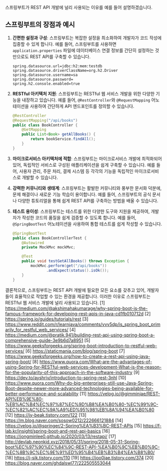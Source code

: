 스프링부트가 REST API 개발에 널리 사용되는 이유를 예를 들어 설명하겠습니다.

## **스프링부트의 장점과 예시**

1. **간편한 설정과 구성**: 스프링부트는 복잡한 설정을 최소화하여 개발자가 코드 작성에 집중할 수 있게 합니다. 예를 들어, 스프링부트를 사용하면 `application.properties` 파일에 데이터베이스 연결 정보를 간단히 설정하는 것만으로도 REST API를 구축할 수 있습니다. 

   ```properties
   spring.datasource.url=jdbc:h2:mem:testdb
   spring.datasource.driverClassName=org.h2.Driver
   spring.datasource.username=sa
   spring.datasource.password=
   spring.h2.console.enabled=true
   ```

2. **RESTful 아키텍처 지원**: 스프링부트는 RESTful 웹 서비스 개발을 위한 다양한 기능을 내장하고 있습니다. 예를 들어, `@RestController`와 `@RequestMapping` 어노테이션을 사용하여 간단하게 API 엔드포인트를 정의할 수 있습니다.

   ```java
   @RestController
   @RequestMapping("/api/books")
   public class BookController {
       @GetMapping
       public List<Book> getAllBooks() {
           return bookService.findAll();
       }
   }
   ```

3. **마이크로서비스 아키텍처에 적합**: 스프링부트는 마이크로서비스 개발에 최적화되어 있어, 독립적인 서비스로 구성된 애플리케이션을 쉽게 구축할 수 있습니다. 예를 들어, 사용자 관리, 주문 처리, 결제 시스템 등 각각의 기능을 독립적인 마이크로서비스로 개발할 수 있습니다.

4. **강력한 커뮤니티와 생태계**: 스프링부트는 활발한 커뮤니티와 풍부한 문서화 덕분에, 문제 해결이나 새로운 기능 학습이 용이합니다. 예를 들어, 스프링부트의 공식 문서나 다양한 튜토리얼을 통해 쉽게 REST API를 구축하는 방법을 배울 수 있습니다.

5. **테스트 용이성**: 스프링부트는 테스트를 위한 다양한 도구와 지원을 제공하여, 개발자가 작성한 코드의 품질을 쉽게 검증할 수 있도록 합니다. 예를 들어, `@SpringBootTest` 어노테이션을 사용하여 통합 테스트를 쉽게 작성할 수 있습니다.

   ```java
   @SpringBootTest
   public class BookControllerTest {
       @Autowired
       private MockMvc mockMvc;

       @Test
       public void testGetAllBooks() throws Exception {
           mockMvc.perform(get("/api/books"))
                  .andExpect(status().isOk());
       }
   }
   ```

결론적으로, 스프링부트는 REST API 개발에 필요한 모든 요소를 갖추고 있어, 개발자들이 효율적으로 작업할 수 있는 환경을 제공합니다. 이러한 이유로 스프링부트는 RESTful 웹 서비스 개발에 널리 사용되고 있습니다.
[1] https://medium.com/@akshimahakumarage/why-spring-boot-is-the-famous-framework-for-developing-rest-apis-in-java-cd1fb010712d
[2] https://spring.io/guides/tutorials/rest
[3] https://www.reddit.com/r/learnjava/comments/vvv5dp/is_spring_boot_primarily_for_restful_web_services/
[4] https://medium.com/@pratik.941/building-rest-api-using-spring-boot-a-comprehensive-guide-3e9b6d7a8951
[5] https://www.geeksforgeeks.org/spring-boot-introduction-to-restful-web-services/
[6] https://staticmania.com/blog/spring-boot
[7] https://www.geeksforgeeks.org/how-to-create-a-rest-api-using-java-spring-boot/
[8] https://www.quora.com/What-are-the-advantages-of-using-Spring-for-RESTful-web-services-development-What-is-the-reason-for-the-popularity-of-this-approach-in-the-software-industry
[9] https://dev.to/ayshriv/introduction-to-spring-rest-3nhl
[10] https://www.quora.com/Why-do-big-enterprises-still-use-Java-Spring-Boot-despite-newer-more-advanced-technologies-being-available-for-better-performance-and-scalability
[11] https://velog.io/@gimminjae/REST-API%EB%9E%80-%EB%AC%B4%EC%97%87%EC%9D%B8%EA%B0%80-%EC%99%9C-%EC%82%AC%EC%9A%A9%ED%95%98%EB%8A%94%EA%B0%80
[12] https://jy-beak.tistory.com/122
[13] https://m.blog.naver.com/sosow0212/222666121884
[14] https://velog.io/@springer/2-Spring%EA%B3%BC-REST-APIs
[15] https://f-lab.kr/insight/spring-boot-and-rest-api-basics
[16] https://jongminlee0.github.io/2020/03/13/restapi/
[17] http://devlab.neonkid.xyz/2018/05/31/spring/2018-05-31-Spring-boot%EC%97%90%EC%84%9C-REST-API-%EA%B0%9C%EB%B0%9C-%EC%8B%9C%EC%9E%91%ED%95%B4%EB%B3%B4%EA%B8%B0/
[18] https://j-sik.tistory.com/110
[19] https://joo0jae.tistory.com/374
[20] https://blog.naver.com/ghdalswl77/222505553044
